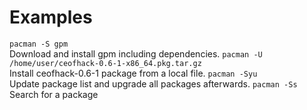 # Examples
`pacman -S gpm`\
Download and install gpm including dependencies.
`pacman -U /home/user/ceofhack-0.6-1-x86_64.pkg.tar.gz`\
Install ceofhack-0.6-1 package from a local file.
`pacman -Syu`\
Update package list and upgrade all packages afterwards.
`pacman -Ss`\
Search for a package

